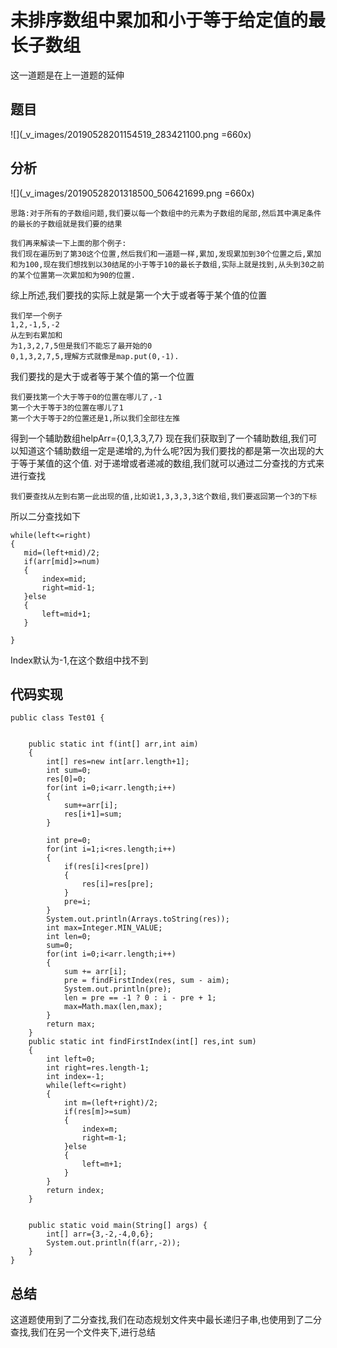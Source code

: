 # 未排序数组中累加和小于等于给定值的最长子数组
这一道题是在上一道题的延伸
## 题目
![](_v_images/20190528201154519_283421100.png =660x)
## 分析
![](_v_images/20190528201318500_506421699.png =660x)
```
思路:对于所有的子数组问题,我们要以每一个数组中的元素为子数组的尾部,然后其中满足条件的最长的子数组就是我们要的结果
```
```
我们再来解读一下上面的那个例子:
我们现在遍历到了第30这个位置,然后我们和一道题一样,累加,发现累加到30个位置之后,累加和为100,现在我们想找到以30结尾的小于等于10的最长子数组,实际上就是找到,从头到30之前的某个位置第一次累加和为90的位置.
```
综上所述,我们要找的实际上就是第一个大于或者等于某个值的位置
```
我们举一个例子
1,2,-1,5,-2
从左到右累加和
为1,3,2,7,5但是我们不能忘了最开始的0
0,1,3,2,7,5,理解方式就像是map.put(0,-1).
```
我们要找的是大于或者等于某个值的第一个位置
```
我们要找第一个大于等于0的位置在哪儿了,-1
第一个大于等于3的位置在哪儿了1
第一个大于等于2的位置还是1,所以我们全部往左推
```
得到一个辅助数组helpArr={0,1,3,3,7,7}
现在我们获取到了一个辅助数组,我们可以知道这个辅助数组一定是递增的,为什么呢?因为我们要找的都是第一次出现的大于等于某值的这个值.
对于递增或者递减的数组,我们就可以通过二分查找的方式来进行查找
```
我们要查找从左到右第一此出现的值,比如说1,3,3,3,3这个数组,我们要返回第一个3的下标
```
所以二分查找如下
```
while(left<=right)
{
   mid=(left+mid)/2;
   if(arr[mid]>=num)
   {
       index=mid;
       right=mid-1;
   }else
   {
       left=mid+1; 
   }
 
}
```
Index默认为-1,在这个数组中找不到
## 代码实现
```
public class Test01 {


    public static int f(int[] arr,int aim)
    {
        int[] res=new int[arr.length+1];
        int sum=0;
        res[0]=0;
        for(int i=0;i<arr.length;i++)
        {
            sum+=arr[i];
            res[i+1]=sum;
        }

        int pre=0;
        for(int i=1;i<res.length;i++)
        {
            if(res[i]<res[pre])
            {
                res[i]=res[pre];
            }
            pre=i;
        }
        System.out.println(Arrays.toString(res));
        int max=Integer.MIN_VALUE;
        int len=0;
        sum=0;
        for(int i=0;i<arr.length;i++)
        {
            sum += arr[i];
            pre = findFirstIndex(res, sum - aim);
            System.out.println(pre);
            len = pre == -1 ? 0 : i - pre + 1;
            max=Math.max(len,max);
        }
        return max;
    }
    public static int findFirstIndex(int[] res,int sum)
    {
        int left=0;
        int right=res.length-1;
        int index=-1;
        while(left<=right)
        {
            int m=(left+right)/2;
            if(res[m]>=sum)
            {
                index=m;
                right=m-1;
            }else
            {
                left=m+1;
            }
        }
        return index;
    }


    public static void main(String[] args) {
        int[] arr={3,-2,-4,0,6};
        System.out.println(f(arr,-2));
    }
}
```
## 总结
这道题使用到了二分查找,我们在动态规划文件夹中最长递归子串,也使用到了二分查找,我们在另一个文件夹下,进行总结